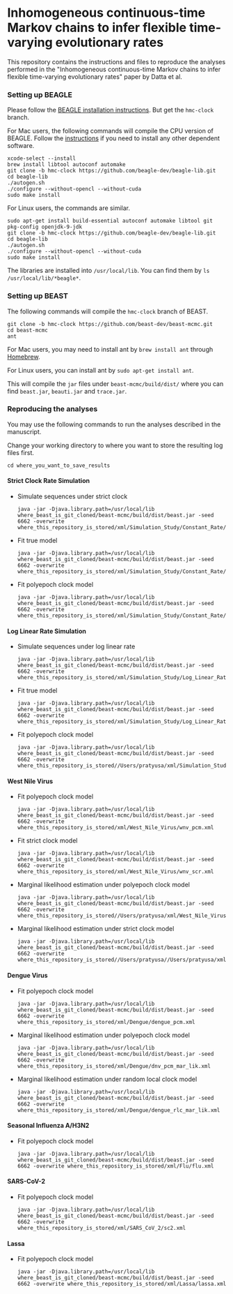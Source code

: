 # Inhomogeneous continuous-time Markov chains to infer flexible time-varying evolutionary rates

This repository contains the instructions and files to reproduce the analyses performed 
in the "Inhomogeneous continuous-time Markov chains to infer flexible time-varying 
evolutionary rates" paper by Datta et al. 

### Setting up BEAGLE
Please follow the [BEAGLE installation instructions](https://github.com/beagle-dev/beagle-lib).
But get the `hmc-clock` branch.

For Mac users, the following commands will compile the CPU version of BEAGLE.
Follow the [instructions](https://github.com/beagle-dev/beagle-lib) if you need to install any other dependent software.

```
xcode-select --install
brew install libtool autoconf automake
git clone -b hmc-clock https://github.com/beagle-dev/beagle-lib.git
cd beagle-lib
./autogen.sh
./configure --without-opencl --without-cuda
sudo make install
```


For Linux users, the commands are similar.

```
sudo apt-get install build-essential autoconf automake libtool git pkg-config openjdk-9-jdk
git clone -b hmc-clock https://github.com/beagle-dev/beagle-lib.git
cd beagle-lib
./autogen.sh
./configure --without-opencl --without-cuda
sudo make install
```


The libraries are installed into `/usr/local/lib`.
You can find them by `ls /usr/local/lib/*beagle*`.


### Setting up BEAST

The following commands will compile the `hmc-clock` branch of BEAST.

```
git clone -b hmc-clock https://github.com/beast-dev/beast-mcmc.git
cd beast-mcmc
ant
```

For Mac users, you may need to install ant by `brew install ant` through [Homebrew](https://brew.sh/).

For Linux users, you can install ant by `sudo apt-get install ant`.

This will compile the `jar` files under `beast-mcmc/build/dist/` where you can find `beast.jar`, `beauti.jar` and `trace.jar`.

### Reproducing the analyses

You may use the following commands to run the analyses described in the manuscript.

Change your working directory to where you want to store the resulting log files first.

```
cd where_you_want_to_save_results
```

#### Strict Clock Rate Simulation

* Simulate sequences under strict clock
	

	```
	java -jar -Djava.library.path=/usr/local/lib where_beast_is_git_cloned/beast-mcmc/build/dist/beast.jar -seed 6662 -overwrite where_this_repository_is_stored/xml/Simulation_Study/Constant_Rate/Constant_Rate_Simulation.xml
	```
	
	
	

* Fit true model


	```
	java -jar -Djava.library.path=/usr/local/lib where_beast_is_git_cloned/beast-mcmc/build/dist/beast.jar -seed 6662 -overwrite where_this_repository_is_stored/xml/Simulation_Study/Constant_Rate/Constant_Rate_True_Model.xml
	```
	
* Fit polyepoch clock model

	```
	java -jar -Djava.library.path=/usr/local/lib where_beast_is_git_cloned/beast-mcmc/build/dist/beast.jar -seed 6662 -overwrite where_this_repository_is_stored/xml/Simulation_Study/Constant_Rate/Constant_Rate_Polyepoch_Clock.xml
	```	
	

#### Log Linear Rate Simulation

* Simulate sequences under log linear rate
	

	```
	java -jar -Djava.library.path=/usr/local/lib where_beast_is_git_cloned/beast-mcmc/build/dist/beast.jar -seed 6662 -overwrite where_this_repository_is_stored/xml/Simulation_Study/Log_Linear_Rate/Log_Linear_Rate_Simulation.xml
	```
	

* Fit true model


	```
	java -jar -Djava.library.path=/usr/local/lib where_beast_is_git_cloned/beast-mcmc/build/dist/beast.jar -seed 6662 -overwrite where_this_repository_is_stored/xml/Simulation_Study/Log_Linear_Rate/Log_Linear_Rate_True_Model.xml
	```
	
* Fit polyepoch clock model

	```
	java -jar -Djava.library.path=/usr/local/lib where_beast_is_git_cloned/beast-mcmc/build/dist/beast.jar -seed 6662 -overwrite where_this_repository_is_stored//Users/pratyusa/xml/Simulation_Study/Log_Linear_Rate/Log_Linear_Rate_Polyepoch_Clock.xml
	```	
	



#### West Nile Virus


* Fit polyepoch clock model
	

	```
	java -jar -Djava.library.path=/usr/local/lib where_beast_is_git_cloned/beast-mcmc/build/dist/beast.jar -seed 6662 -overwrite where_this_repository_is_stored/xml/West_Nile_Virus/wnv_pcm.xml
	```
	

* Fit strict clock model


	```
	java -jar -Djava.library.path=/usr/local/lib where_beast_is_git_cloned/beast-mcmc/build/dist/beast.jar -seed 6662 -overwrite where_this_repository_is_stored/xml/West_Nile_Virus/wnv_scr.xml
	```
	
* Marginal likelihood estimation under polyepoch clock model

	```
	java -jar -Djava.library.path=/usr/local/lib where_beast_is_git_cloned/beast-mcmc/build/dist/beast.jar -seed 6662 -overwrite where_this_repository_is_stored//Users/pratyusa/xml/West_Nile_Virus/wnv_pcm_mar_lik.xml
	```	


* Marginal likelihood estimation under strict clock model

	```
	java -jar -Djava.library.path=/usr/local/lib where_beast_is_git_cloned/beast-mcmc/build/dist/beast.jar -seed 6662 -overwrite where_this_repository_is_stored//Users/pratyusa//Users/pratyusa/xml/West_Nile_Virus/wnv_scr_mar_lik.xml
	```	
	


#### Dengue Virus


* Fit polyepoch clock model


	```
	java -jar -Djava.library.path=/usr/local/lib where_beast_is_git_cloned/beast-mcmc/build/dist/beast.jar -seed 6662 -overwrite where_this_repository_is_stored/xml/Dengue/dengue_pcm.xml
	```
	
* Marginal likelihood estimation under polyepoch clock model

	```
	java -jar -Djava.library.path=/usr/local/lib where_beast_is_git_cloned/beast-mcmc/build/dist/beast.jar -seed 6662 -overwrite where_this_repository_is_stored/xml/Dengue/dnv_pcm_mar_lik.xml
	```

* Marginal likelihood estimation under random local clock model

	```
	java -jar -Djava.library.path=/usr/local/lib where_beast_is_git_cloned/beast-mcmc/build/dist/beast.jar -seed 6662 -overwrite where_this_repository_is_stored/xml/Dengue/dengue_rlc_mar_lik.xml
	```
	
#### Seasonal Influenza A/H3N2

* Fit polyepoch clock model


	```
	java -jar -Djava.library.path=/usr/local/lib where_beast_is_git_cloned/beast-mcmc/build/dist/beast.jar -seed 6662 -overwrite where_this_repository_is_stored/xml/Flu/flu.xml
	```
	
#### SARS-CoV-2

* Fit polyepoch clock model


	```
	java -jar -Djava.library.path=/usr/local/lib where_beast_is_git_cloned/beast-mcmc/build/dist/beast.jar -seed 6662 -overwrite where_this_repository_is_stored/xml/SARS_CoV_2/sc2.xml
	```
	
#### Lassa

* Fit polyepoch clock model


	```
	java -jar -Djava.library.path=/usr/local/lib where_beast_is_git_cloned/beast-mcmc/build/dist/beast.jar -seed 6662 -overwrite where_this_repository_is_stored/xml/Lassa/lassa.xml
	```

